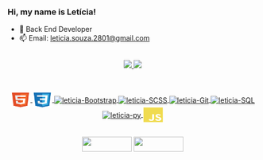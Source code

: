 ### Hi, my name is Letícia!

- 🔭 Back End Developer
- 📫 Email: leticia.souza.2801@gmail.com

##

 <div style="display: inline_block" align="center">
  <a href="https://github.com/leticiasouza28">
  <img height="180em" src="https://github-readme-stats.vercel.app/api?username=leticiasouza28&show_icons=true&theme=tokyonight&include_all_commits=true&count_private=true"/>
   
  <img height="180em" src="https://github-readme-stats.vercel.app/api/top-langs/?username=leticiasouza28&layout=compact&theme=tokyonight"/>
</div>
  
  ##
  
<div style="display: inline_block" align="center"><br>
  
   <img align="center" alt="leticia-HTML" height="30" width="40" src="https://raw.githubusercontent.com/devicons/devicon/master/icons/html5/html5-original.svg">
   <img align="center" alt="leticia-CSS" height="30" width="40" src="https://raw.githubusercontent.com/devicons/devicon/master/icons/css3/css3-original.svg">
   <img align="center" alt="leticia-Bootstrap" height="30" width="40" src="https://cdn.jsdelivr.net/gh/devicons/devicon/icons/bootstrap/bootstrap-plain.svg" />
   <img align="center" alt="leticia-SCSS" height="30" width="40" src="https://cdn.jsdelivr.net/gh/devicons/devicon/icons/sass/sass-original.svg" />
   <img align="center" alt="leticia-Git" height="30" width"40" src="https://cdn.jsdelivr.net/gh/devicons/devicon/icons/git/git-original.svg" />
   <img align="center" alt="leticia-SQL" height="30" width"40" src="https://cdn.jsdelivr.net/gh/devicons/devicon/icons/mysql/mysql-original.svg" />
   <img align="center" alt="leticia-py" height="30" width="40" src="https://cdn.jsdelivr.net/gh/devicons/devicon/icons/python/python-original.svg" />      
   <img align="center" alt="leticia-js" height="30" width="40" src="https://raw.githubusercontent.com/devicons/devicon/master/icons/javascript/javascript-plain.svg"> 
   
</div>

  ##
 
  <div align="center">
    <a href="https://www.linkedin.com/in/leticiasouza28/" target="_blank"><img src="https://img.shields.io/badge/-LinkedIn-%230077B5?style=for-the-               badge&logo=linkedin&logoColor=white" target="blank" width="100px" height="30px"></a> 
    <a href="https://wa.me/5511983801945" target="blank"><img src="https://img.shields.io/badge/WhatsApp-25D366?style=for-the-badge&logo=whatsapp&logoColor=white"         target="_blank" width="100px" height="30px"></img></a>
  </div>
